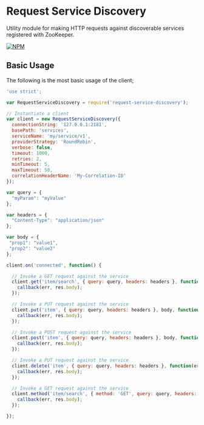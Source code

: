 # Request Service Discovery

Utility module for making HTTP requests against discoverable services registered with ZooKeeper.

[![NPM](https://nodei.co/npm/request-service-discovery.png?downloads=true&downloadRank=true&stars=true)](https://nodei.co/npm/request-service-discovery/)

## Basic Usage

The following is the most basic usage of the client;

```javascript
'use strict';

var RequestServiceDiscovery = require('request-service-discovery');

// Instantiate a client
var client = new RequestServiceDiscovery({
  connectionString: '127.0.0.1:2181',
  basePath: 'services',
  serviceName: 'my/service/v1',
  providerStrategy: 'RoundRobin',
  verbose: false,
  timeout: 1000,
  retries: 2,
  minTimeout: 5,
  maxTimeout: 50,
  correlationHeaderName: 'My-Correlation-ID'
});

var query = {
  "myParam": "myValue"  
};

var headers = {
  "Content-Type": "application/json"  
};

var body = {
 "prop1": "value1",
 "prop2": "value2"  
};

client.on('connected', function() {

  // Invoke a GET request against the service
  client.get('item/search', { query: query, headers: headers }, function(err, res) {
    callback(err, res.body);
  });

  // Invoke a PUT request against the service
  client.put('item', { query: query, headers: headers }, body, function(err, res) {
    callback(err, res.body);
  });

  // Invoke a POST request against the service
  client.post('item', { query: query, headers: headers }, body, function(err, res) {
    callback(err, res.body);
  });

  // Invoke a PUT request against the service
  client.delete('item', { query: query, headers: headers }, function(err, res) {
    callback(err, res.body);
  });

  // Invoke a GET request against the service
  client.method('item/search', { method: 'GET', query: query, headers: headers }, function(err, res) {
    callback(err, res.body);
  });

});

```
